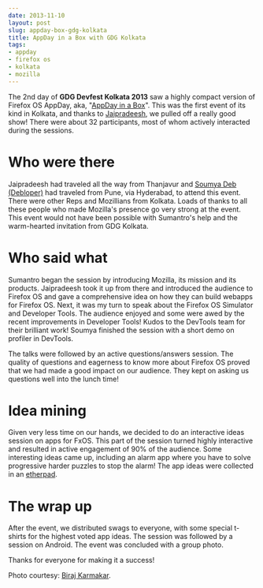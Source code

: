 ```yaml
---
date: 2013-11-10
layout: post
slug: appday-box-gdg-kolkata
title: AppDay in a Box with GDG Kolkata
tags:
- appday
- firefox os
- kolkata
- mozilla
---
```


The 2nd day of **GDG Devfest Kolkata 2013** saw a highly compact version of Firefox OS AppDay, aka, "[AppDay in a Box](https://reps.mozilla.org/e/firefox-os-appdays-kolkata/)". This was the first event of its kind in Kolkata, and thanks to [Jaipradeesh](https://reps.mozilla.org/u/jai/), we pulled off a really good show! There were about 32 participants, most of whom actively interacted during the sessions.<!-- more -->



# Who were there



Jaipradeesh had traveled all the way from Thanjavur and [Soumya Deb (Debloper)](http://debs.io) had traveled from Pune, via Hyderabad, to attend this event. There were other Reps and Mozillians from Kolkata. Loads of thanks to all these people who made Mozilla's presence go very strong at the event. This event would not have been possible with Sumantro's help and the warm-hearted invitation from GDG Kolkata.



# Who said what



Sumantro began the session by introducing Mozilla, its mission and its products. Jaipradeesh took it up from there and introduced the audience to Firefox OS and gave a comprehensive idea on how they can build webapps for Firefox OS. Next, it was my turn to speak about the Firefox OS Simulator and Developer Tools. The audience enjoyed and some were awed by the recent improvements in Developer Tools! Kudos to the DevTools team for their brilliant work! Soumya finished the session with a short demo on profiler in DevTools.

The talks were followed by an active questions/answers session. The quality of questions and eagerness to know more about Firefox OS proved that we had made a good impact on our audience. They kept on asking us questions well into the lunch time!



# Idea mining



Given very less time on our hands, we decided to do an interactive ideas session on apps for FxOS. This part of the session turned highly interactive and resulted in active engagement of 90% of the audience. Some interesting ideas came up, including an alarm app where you have to solve progressive harder puzzles to stop the alarm! The app ideas were collected in an [etherpad](https://etherpad.mozilla.org/appdaykolkata).



# The wrap up



After the event, we distributed swags to everyone, with some special t-shirts for the highest voted app ideas. The session was followed by a session on Android. The event was concluded with a group photo.

Thanks for everyone for making it a success!

Photo courtesy: [Biraj Karmakar](https://twitter.com/birajkarmakar).

